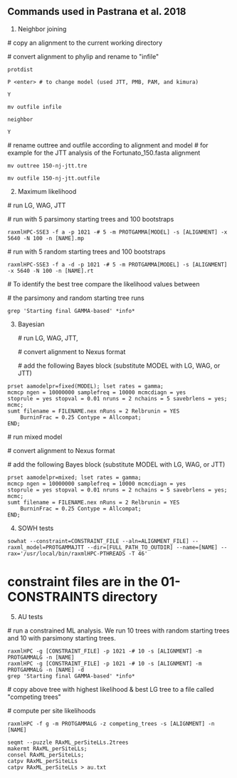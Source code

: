 ## Commands used in Pastrana et al. 2018

1. Neighbor joining

#&#xfeff; copy an alignment to the current working directory 

#&#xfeff; convert alignment to phylip and rename to "infile"

```
protdist
```

```
P <enter> # to change model (used JTT, PMB, PAM, and kimura)
```

```
Y
```

```
mv outfile infile
```

```
neighbor
```

```
Y
```
   #&#xfeff; rename outtree and outfile according to alignment and model
   #&#xfeff; for example for the JTT analysis of the Fortunato_150.fasta alignment

```
mv outtree 150-nj-jtt.tre
```

```
mv outfile 150-nj-jtt.outfile
```

2. Maximum likelihood 

#&#xfeff; run LG, WAG, JTT 

#&#xfeff; run with 5 parsimony starting trees and 100 bootstraps

```
raxmlHPC-SSE3 -f a -p 1021 -# 5 -m PROTGAMMA[MODEL] -s [ALIGNMENT] -x 5640 -N 100 -n [NAME].mp
```
   #&#xfeff; run with 5 random starting trees and 100 bootstraps

```
raxmlHPC-SSE3 -f a -d -p 1021 -# 5 -m PROTGAMMA[MODEL] -s [ALIGNMENT] -x 5640 -N 100 -n [NAME].rt
```
   #&#xfeff; To identify the best tree compare the likelihood values between 

   #&#xfeff; the parsimony and random starting tree runs

```
grep 'Starting final GAMMA-based' *info*
```

3. Bayesian 

   #&#xfeff; run LG, WAG, JTT, 

   #&#xfeff; convert alignment to Nexus format

   #&#xfeff; add the following Bayes block (substitute MODEL with LG, WAG, or JTT)

```BEGIN MRBAYES;
prset aamodelpr=fixed(MODEL); lset rates = gamma; 
mcmcp ngen = 10000000 samplefreq = 10000 mcmcdiagn = yes 
stoprule = yes stopval = 0.01 nruns = 2 nchains = 5 savebrlens = yes;
mcmc;
sumt filename = FILENAME.nex nRuns = 2 Relbrunin = YES 
    BurninFrac = 0.25 Contype = Allcompat;
END;
```

   #&#xfeff; run mixed model

   #&#xfeff; convert alignment to Nexus format

   #&#xfeff; add the following Bayes block (substitute MODEL with LG, WAG, or JTT)

```BEGIN MRBAYES;
prset aamodelpr=mixed; lset rates = gamma; 
mcmcp ngen = 10000000 samplefreq = 10000 mcmcdiagn = yes 
stoprule = yes stopval = 0.01 nruns = 2 nchains = 5 savebrlens = yes;
mcmc;
sumt filename = FILENAME.nex nRuns = 2 Relbrunin = YES 
    BurninFrac = 0.25 Contype = Allcompat;
END;
``` 


4. SOWH tests

```
sowhat --constraint=CONSTRAINT_FILE --aln=ALIGNMENT_FILE] --raxml_model=PROTGAMMAJTT --dir=[FULL_PATH_TO_OUTDIR] --name=[NAME] --rax='/usr/local/bin/raxmlHPC-PTHREADS -T 46'
```
  # constraint files are in the 01-CONSTRAINTS directory

5. AU tests

  #&#xfeff; run a constrained ML analysis. We run 10 trees with random starting trees and 10 with parsimony starting trees.

```
raxmlHPC -g [CONSTRAINT_FILE] -p 1021 -# 10 -s [ALIGNMENT] -m PROTGAMMALG -n [NAME]
raxmlHPC -g [CONSTRAINT_FILE] -p 1021 -# 10 -s [ALIGNMENT] -m PROTGAMMALG -n [NAME] -d
grep 'Starting final GAMMA-based' *info*
```
  #&#xfeff; copy above tree with highest likelihood & best LG tree to a file called "competing trees"

#&#xfeff; compute per site likelihoods

```
raxmlHPC -f g -m PROTGAMMALG -z competing_trees -s [ALIGNMENT] -n [NAME]
```

```
seqmt --puzzle RAxML_perSiteLLs.2trees
makermt RAxML_perSiteLLs;
consel RAxML_perSiteLLs;
catpv RAxML_perSiteLLs
catpv RAxML_perSiteLLs > au.txt
```


